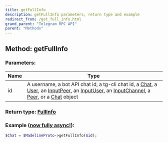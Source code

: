```yaml
---
title: getFullInfo
description: getFullInfo parameters, return type and example
redirect_from: /get_full_info.html
grand_parent: "Telegram RPC API"
parent: "Methods"
---
```

## Method: getFullInfo  


### Parameters:

| Name     |    Type       |
|----------|---------------|
|id| A username, a bot API chat id, a tg-cli chat id, a [Chat](API_docs/types/Chat.html), a [User](API_docs/types/User.html), an [InputPeer](API_docs/types/InputPeer.html), an [InputUser](API_docs/types/InputUser.html), an [InputChannel](API_docs/types/InputChannel.html), a [Peer](API_docs/types/Peer.html), or a [Chat](API_docs/types/Chat.html) object|

### Return type: [FullInfo](FullInfo.html)

### Example ([now fully async!](https://docs.madelineproto.xyz/docs/ASYNC.html)):


```php
$Chat = $MadelineProto->getFullInfo($id);
```

